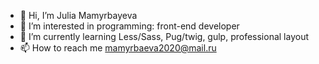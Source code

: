 - 👋 Hi, I’m Julia Mamyrbayeva
- 👀 I’m interested in programming: front-end developer
- 🌱 I’m currently learning Less/Sass, Pug/twig, gulp, professional layout
- 📫 How to reach me mamyrbaeva2020@mail.ru

<!---
Julianarey88/Julianarey88 is a ✨ special ✨ repository because its `README.md` (this file) appears on your GitHub profile.
You can click the Preview link to take a look at your changes.
--->
